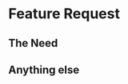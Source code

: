 # Feature Request

<!-- Describe the feature as best you can -->

## The Need

<!-- Explain the need for this specific feature, such as who would use it and why. -->

## Anything else

<!-- Any other random information that might be helpful should go here. -->